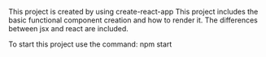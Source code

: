 This project is created by using create-react-app
This project includes the basic functional component creation and how to render it.
The differences between jsx and react are included.

To start this project use the command: npm start
